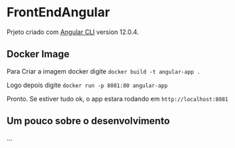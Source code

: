 # FrontEndAngular

Prjeto criado com [Angular CLI](https://github.com/angular/angular-cli) version 12.0.4.

## Docker Image

Para Criar a imagem docker digite `docker build -t angular-app . `

Logo depois digite ` docker run -p 8081:80 angular-app `

Pronto. Se estiver tudo ok, o app estara rodando em ` http://localhost:8081 `

## Um pouco sobre o desenvolvimento

...

